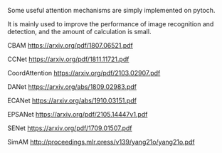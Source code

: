 Some useful attention mechanisms are simply implemented on pytoch.


It is mainly used to improve the performance of image recognition and detection, and the amount of calculation is small.

CBAM
https://arxiv.org/pdf/1807.06521.pdf

CCNet
https://arxiv.org/pdf/1811.11721.pdf

CoordAttention
https://arxiv.org/pdf/2103.02907.pdf

DANet
https://arxiv.org/abs/1809.02983.pdf

ECANet
https://arxiv.org/abs/1910.03151.pdf

EPSANet
https://arxiv.org/pdf/2105.14447v1.pdf

SENet
https://arxiv.org/pdf/1709.01507.pdf 

SimAM
http://proceedings.mlr.press/v139/yang21o/yang21o.pdf
